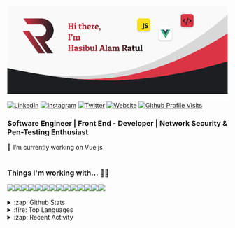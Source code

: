 <img src="https://raw.githubusercontent.com/ratul16/ratul16/master/img/banner.png">

[![LinkedIn](https://img.shields.io/badge/LinkedIn%20-%231DA1F2.svg?&style=for-the-badge&logo=LinkedIn&logoColor=white)](https://www.linkedin.com/in/ratul16/)
[![Instagram](https://img.shields.io/badge/Instagram%20-%23E4405F.svg?&style=for-the-badge&logo=Instagram&logoColor=white)](https://www.instagram.com/hasib.ratul/)
[![Twitter](https://img.shields.io/badge/Twitter%20-%231DA1F2.svg?&style=for-the-badge&logo=Twitter&logoColor=white)](https://twitter.com/hasib_ratul08)
[![Website](https://img.shields.io/website?label=Website&style=for-the-badge&logo=vue.js&logoColor=white&url=https://ratul16.netlify.app/)](https://ratul16.netlify.app/)
[![Github Profile Visits](https://badges.pufler.dev/visits/ratul16/ratul16?logo=GitHub&label=github%20visits&color=red&logoColor=white&style=for-the-badge)](https://github.com/ratul16)

### Software Engineer | Front End - Developer | Network Security & Pen-Testing Enthusiast


🔭 I’m currently working on Vue js  
<br>


### Things I'm working with... 👨‍💻
<div style="display:flex;">
   <img src="https://img.shields.io/badge/vuejs%20-%2335495e.svg?&style=for-the-badge&logo=vue.js&logoColor=%234FC08D"/>

   <img src="https://img.shields.io/badge/javascript%20-%23323330.svg?&style=for-the-badge&logo=javascript&logoColor=%23F7DF1E"/>

   <img src="https://img.shields.io/badge/SASS%20-hotpink.svg?&style=for-the-badge&logo=SASS&logoColor=white"/>

   <img src="https://img.shields.io/badge/html5%20-%23E34F26.svg?&style=for-the-badge&logo=html5&logoColor=white"/>

   <img src="https://img.shields.io/badge/css3%20-%231572B6.svg?&style=for-the-badge&logo=css3&logoColor=white"/>

   <img src="https://img.shields.io/badge/bootstrap%20-%23563D7C.svg?&style=for-the-badge&logo=bootstrap&logoColor=white"/>

   <img src="https://img.shields.io/badge/jquery%20-%230769AD.svg?&style=for-the-badge&logo=jquery&logoColor=white"/>

   <img src="https://img.shields.io/badge/mysql-%2300f.svg?&style=for-the-badge&logo=mysql&logoColor=white"/>

   <img src="https://img.shields.io/badge/git%20-%23F05033.svg?&style=for-the-badge&logo=git&logoColor=white"/>

   <img src="https://img.shields.io/badge/github%20-%23121011.svg?&style=for-the-badge&logo=github&logoColor=white"/>
   
   <img src="https://img.shields.io/badge/npm%20-%23323330.svg?&style=for-the-badge&logo=npm&logoColor=white"/>
   
   <img src="https://img.shields.io/badge/figma%20-%23F05033.svg?&style=for-the-badge&logo=figma&logoColor=white"/>
   
   <img src="https://img.shields.io/badge/nosql%20-%2307405e.svg?&style=for-the-badge&logo=nosql&logoColor=white"/>
      
   <img src ="https://img.shields.io/badge/Python-%234ea94b.svg?&style=for-the-badge&logo=Python&logoColor=white"/>
   
   
</div>

<br>

<details>
  <summary>:zap: Github Stats</summary>
    
  <br>
  
  <img align="center" alt="ratul16's Github Stats" src="https://github-readme-stats.ratul16.vercel.app/api?username=ratul16&show_icons=true&hide_border=true&theme=dracula&hide=prs" />

</details>

<details>
  <summary>:fire: Top Languages</summary>
  <br>
  <img align="center" alt="ratul16's Github lang used" src="https://github-readme-stats.ratul16.vercel.app/api/top-langs/?username=ratul16&layout=compact" />
</details>


<details>
  <summary>:zap: Recent Activity</summary>
  <br>
  <!--START_SECTION:activity-->


1. 🎉 Merged PR [#1](https://github.com//ratul16/atmos/pull/1) in [ratul16/atmos](https://github.com//ratul16/atmos)

2. 🎉 Merged PR [#2](https://github.com//ratul16/atmos/pull/2) in [ratul16/atmos](https://github.com//ratul16/atmos)

3. 🎉 Merged PR [#1](https://github.com//ratul16/InVoicing/pull/1) in [ratul16/InVoicing](https://github.com//ratul16/InVoicing)

4. 🎉 Merged PR [#3](https://github.com//ratul16/InVoicing/pull/3) in [ratul16/InVoicing](https://github.com//ratul16/InVoicing)

5. 🎉 Merged PR [#2](https://github.com//ratul16/InVoicing/pull/2) in [ratul16/InVoicing](https://github.com//ratul16/InVoicing)


  <!--END_SECTION:activity-->
</details>

